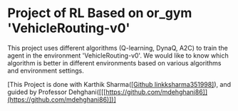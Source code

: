 # Project of RL Based on or_gym 'VehicleRouting-v0'
This project uses different algorithms (Q-learning, DynaQ, A2C) to train the agent in the environment 'VehicleRouting-v0'.
We would like to know which algorithm is better in different environments based on various algorithms and environment settings.

[This Project is done with Karthik Sharma([[Github linkksharma351998]](https://github.com/ksharma351998)), and guided by Professor Dehghani([[[https://github.com/mdehghani86]](https://github.com/mdehghani86)])]
